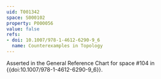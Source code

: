 ```yaml
---
uid: T001342
space: S000102
property: P000056
value: false
refs:
- doi: 10.1007/978-1-4612-6290-9_6
  name: Counterexamples in Topology
---
```


Asserted in the General Reference Chart for space #104 in
{{doi:10.1007/978-1-4612-6290-9_6}}.
